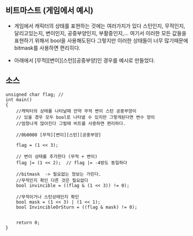 ## 비트마스트 (게임에서 예시)

- 게임에서 캐릭터의 상태를 표현하는 것에는 여러가지가 있다 스턴인지, 무적인지, 달리고있는지, 변이인지, 공중부양인지, 부활중인지,... 여기서 이러한 모든 값들을 표현하기 위해서 bool을 사용해도된다 그렇지만 이러한 상태들이 너무 많기때문에 bitmask를 사용하면 편리히다. 

- 아래에서 [무적][변이][스턴][공중부양]인 경우를 예시로 만들었다.



## 소스
````
unsigned char flag; //
int main()
{
	//캐릭터의 상태를 나타날때 만약 무적 변이 스턴 공중부양이
	// 있을 경우 모두 bool로 나타낼 수 있지만 그렇게된다면 변수 양이
	//엄청나게 많아진다 그럴때 비트를 사용하면 편리하다. 

	//0b0000 [무적][변이][스턴][공중부양]

	flag = (1 << 3);

	// 변이 상태를 추가한다 (무적 + 변이)
	flag |= (1 << 2);  // flag |= -4랑도 동일하다

	//bitmask  -> 필요없는 정보는 가린다. 
	//무적인지 확인 다른 것은 필요없다
	bool invincible = ((flag & (1 << 3)) != 0);

	//무적이거나 스턴상태인지 확인
	bool mask = (1 << 3) | (1 << 1);
	bool InvincibleOrSturn = ((flag & mask) != 0);


	return 0;
}
````